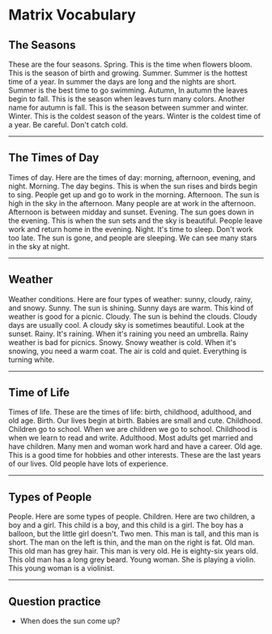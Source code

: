 # Matrix Vocabulary

## The Seasons

These are the four seasons.
Spring. This is the time when flowers bloom.
This is the season of birth and growing.
Summer. Summer is the hottest time of a year.
In summer the days are long and the nights are short.
Summer is the best time to go swimming.
Autumn, In autumn the leaves begin to fall.
This is the season when leaves turn many colors.
Another name for autumn is fall.
This is the season between summer and winter.
Winter. This is the coldest season of the years.
Winter is the coldest time of a year. Be careful. Don't catch cold.

---

## The Times of Day

Times of day. Here are the times of day: morning, afternoon, evening, and night.
Morning. The day begins.
This is when the sun rises and birds begin to sing.
People get up and go to work in the morning.
Afternoon. The sun is high in the sky in the afternoon.
Many people are at work in the afternoon.
Afternoon is between midday and sunset.
Evening. The sun goes down in the evening.
This is when the sun sets and the sky is beautiful.
People leave work and return home in the evening.
Night. It's time to sleep. Don't work too late.
The sun is gone, and people are sleeping.
We can see many stars in the sky at night.

---

## Weather

Weather conditions. Here are four types of weather: sunny, cloudy, rainy, and snowy.
Sunny. The sun is shining.
Sunny days are warm.
This kind of weather is good for a picnic.
Cloudy. The sun is behind the clouds.
Cloudy days are usually cool.
A cloudy sky is sometimes beautiful. Look at the sunset.
Rainy. It's raining.
When it's raining you need an umbrella.
Rainy weather is bad for picnics.
Snowy. Snowy weather is cold.
When it's snowing, you need a warm coat.
The air is cold and quiet. Everything is turning white.

---

## Time of Life

Times of life. These are the times of life: birth, childhood, adulthood, and old age.
Birth. Our lives begin at birth.
Babies are small and cute.
Childhood. Children go to school.
When we are children we go to school.
Childhood is when we learn to read and write.
Adulthood. Most adults get married and have children.
Many men and woman work hard and have a career.
Old age. This is a good time for hobbies and other interests.
These are the last years of our lives.
Old people have lots of experience.

---

## Types of People

People. Here are some types of people.
Children. Here are two children, a boy and a girl.
This child is a boy, and this child is a girl.
The boy has a balloon, but the little girl doesn't.
Two men. This man is tall, and this man is short.
The man on the left is thin, and the man on the right is fat.
Old man. This old man has grey hair.
This man is very old. He is eighty-six years old.
This old man has a long grey beard.
Young woman. She is playing a violin.
This young woman is a violinist.

---

## Question practice

- When does the sun come up?
